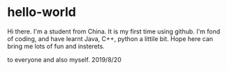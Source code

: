 # hello-world

Hi there. I'm a student from China. It is my first time using github.
I'm fond of coding, and have learnt Java, C++, python a littile bit.
Hope here can bring me lots of fun and insterets.

to everyone and also myself.
2019/8/20
